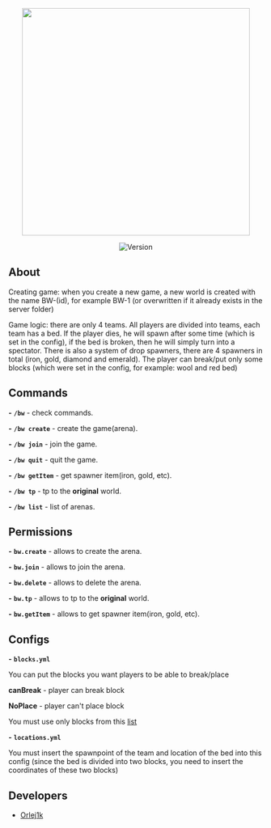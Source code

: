 <p align="center">
      <img src="https://i.ibb.co/3f95tvH/2023-03-28-214548130.png" width="450">
</p>

<p align="center">
   <img src="https://img.shields.io/badge/Version-1.16.5--1.19.4-blue" alt="Version">
</p>

## About

Creating game: when you create a new game, a new world is created with the name BW-(id), for example BW-1 (or overwritten if it already exists in the server folder)

Game logic: there are only 4 teams. All players are divided into teams, each team has a bed. If the player dies, he will spawn after some time (which is set in the config), if the bed is broken, then he will simply turn into a spectator. There is also a system of drop spawners, there are 4 spawners in total (iron, gold, diamond and emerald). The player can break/put only some blocks (which were set in the config, for example: wool and red bed)

## Commands

**-** **`/bw`** - check commands.

**-** **`/bw create`** - create the game(arena).

**-** **`/bw join`** - join the game.

**-** **`/bw quit`** - quit the game.

**-** **`/bw getItem`** - get spawner item(iron, gold, etc).

**-** **`/bw tp`** - tp to the **original** world.

**-** **`/bw list`** - list of arenas.

## Permissions

**-** **`bw.create`** - allows to create the arena.

**-** **`bw.join`** - allows to join the arena.

**-** **`bw.delete`** - allows to delete the arena.

**-** **`bw.tp`** - allows to tp to the **original** world.

**-** **`bw.getItem`** - allows to get spawner item(iron, gold, etc).

## Configs

**-** **`blocks.yml`**

You can put the blocks you want players to be able to break/place

**canBreak** - player can break block

**NoPlace** - player can't place block

You must use only blocks from this [list](https://helpch.at/docs/1.16.5/org/bukkit/Material.html)

**-** **`locations.yml`**

You must insert the spawnpoint of the team and location of the bed into this config (since the bed is divided into two blocks, you need to insert the coordinates of these two blocks)

## Developers

- [Orlej1k](https://github.com/Orlej1k)
